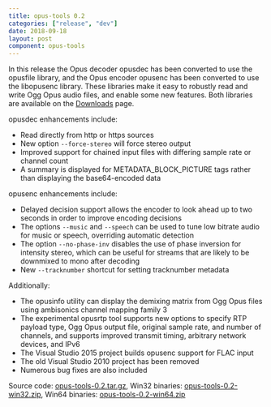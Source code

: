 ```yaml
---
title: opus-tools 0.2
categories: ["release", "dev"]
date: 2018-09-18
layout: post
component: opus-tools
---
```


In this release the Opus decoder opusdec has been converted to use the
opusfile library, and the Opus encoder opusenc has been converted to use
the libopusenc library.  These libraries make it easy to robustly read
and write Ogg Opus audio files, and enable some new features.  Both
libraries are available on the
[Downloads](https://opus-codec.org/downloads/) page.

opusdec enhancements include:
- Read directly from http or https sources
- New option `--force-stereo` will force stereo output
- Improved support for chained input files with differing sample rate or
    channel count
- A summary is displayed for METADATA\_BLOCK\_PICTURE tags rather than
    displaying the base64-encoded data

opusenc enhancements include:
- Delayed decision support allows the encoder to look ahead up to two
    seconds in order to improve encoding decisions
- The options `--music` and `--speech` can be used to tune low bitrate audio
    for music or speech, overriding automatic detection
- The option `--no-phase-inv` disables the use of phase inversion for
    intensity stereo, which can be useful for streams that are likely to
    be downmixed to mono after decoding
- New `--tracknumber` shortcut for setting tracknumber metadata

Additionally:
- The opusinfo utility can display the demixing matrix from Ogg Opus
    files using ambisonics channel mapping family 3
- The experimental opusrtp tool supports new options to specify RTP
    payload type, Ogg Opus output file, original sample rate, and number
    of channels, and supports improved transmit timing, arbitrary
    network devices, and IPv6
- The Visual Studio 2015 project builds opusenc support for FLAC input
- The old Visual Studio 2010 project has been removed
- Numerous bug fixes are also included

Source code: [opus-tools-0.2.tar.gz](https://archive.mozilla.org/pub/opus/opus-tools-0.2.tar.gz),
Win32 binaries: [opus-tools-0.2-win32.zip](https://archive.mozilla.org/pub/opus/win32/opus-tools-0.2-win32.zip),
Win64 binaries: [opus-tools-0.2-win64.zip](https://archive.mozilla.org/pub/opus/win64/opus-tools-0.2-win64.zip)
